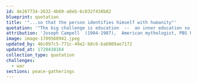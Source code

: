 ```yaml
---
id: de267734-2632-4b69-a0eb-6c032f438b82
blueprint: quotation
title: '"...so that the person identifies himself with humanity"'
quotation: '"The big challenge is education  --  an inner education so that the person identifies himself with humanity, rather than with the in-group.."'
attribution: 'Joseph Campell  (1904-1987),  American mythologist, PBS host'
image: image-1709568942.jpeg
updated_by: 46c097c5-771c-49e2-b8c6-ba6009ae7172
updated_at: 1720438164
collection_type: quotation
challenges:
  - war
sections: peace-gatherings
---
```

